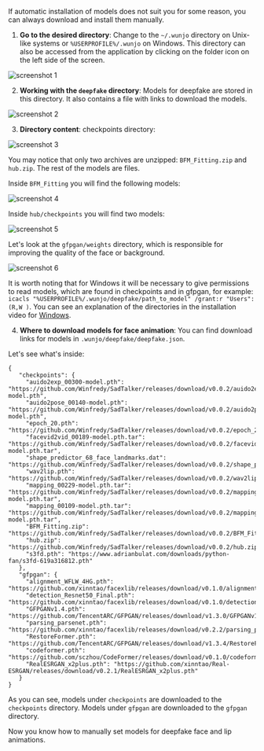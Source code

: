 If automatic installation of models does not suit you for some reason, you can always download and install them manually.

1. **Go to the desired directory**:
Change to the `~/.wunjo` directory on Unix-like systems or `%USERPROFILE%/.wunjo` on Windows. This directory can also be accessed from the application by clicking on the folder icon on the left side of the screen.

![screenshot 1](https://github.com/wladradchenko/wunjo.wladradchenko.ru/assets/56233697/7e1d14fe-62bd-4d43-a0f2-3c08eea419ca)

2. **Working with the `deepfake` directory**:
Models for deepfake are stored in this directory. It also contains a file with links to download the models.

![screenshot 2](https://github.com/wladradchenko/wunjo.wladradchenko.ru/assets/56233697/16187e6d-3b56-4203-b220-4a2b888cd833)

3. **Directory content**:
checkpoints directory:

![screenshot 3](https://github.com/wladradchenko/wunjo.wladradchenko.ru/assets/56233697/c913d274-e84c-48bf-8efb-6f72cf8ba716)

You may notice that only two archives are unzipped: `BFM_Fitting.zip` and `hub.zip`. The rest of the models are files.

Inside `BFM_Fitting` you will find the following models:

![screenshot 4](https://github.com/wladradchenko/wunjo.wladradchenko.ru/assets/56233697/d7c4f4a1-e0f3-4a33-94c2-923db54f5807)

Inside `hub/checkpoints` you will find two models:

![screenshot 5](https://github.com/wladradchenko/wunjo.wladradchenko.ru/assets/56233697/1186aab7-7371-4a33-9f5e-1f467c1c773b)

Let's look at the `gfpgan/weights` directory, which is responsible for improving the quality of the face or background.

![screenshot 6](https://github.com/wladradchenko/wunjo.wladradchenko.ru/assets/56233697/b4850275-a20b-49be-b0d0-5e2b3f4182e4)

It is worth noting that for Windows it will be necessary to give permissions to read models, which are found in checkpoints and in gfpgan, for example: `icacls "%USERPROFILE%/.wunjo/deepfake/path_to_model" /grant:r "Users":(R,W )`. You can see an explanation of the directories in the installation video for [Windows](https://youtu.be/2qIpJYhOL2U).

4. **Where to download models for face animation**:
You can find download links for models in `.wunjo/deepfake/deepfake.json`.

Let's see what's inside:

```
{
   "checkpoints": {
     "auido2exp_00300-model.pth": "https://github.com/Winfredy/SadTalker/releases/download/v0.0.2/auido2exp_00300-model.pth",
     "auido2pose_00140-model.pth": "https://github.com/Winfredy/SadTalker/releases/download/v0.0.2/auido2pose_00140-model.pth",
     "epoch_20.pth": "https://github.com/Winfredy/SadTalker/releases/download/v0.0.2/epoch_20.pth",
     "facevid2vid_00189-model.pth.tar": "https://github.com/Winfredy/SadTalker/releases/download/v0.0.2/facevid2vid_00189-model.pth.tar",
     "shape_predictor_68_face_landmarks.dat": "https://github.com/Winfredy/SadTalker/releases/download/v0.0.2/shape_predictor_68_face_landmarks.dat",
     "wav2lip.pth": "https://github.com/Winfredy/SadTalker/releases/download/v0.0.2/wav2lip.pth",
     "mapping_00229-model.pth.tar": "https://github.com/Winfredy/SadTalker/releases/download/v0.0.2/mapping_00229-model.pth.tar",
     "mapping_00109-model.pth.tar": "https://github.com/Winfredy/SadTalker/releases/download/v0.0.2/mapping_00109-model.pth.tar",
     "BFM_Fitting.zip": "https://github.com/Winfredy/SadTalker/releases/download/v0.0.2/BFM_Fitting.zip",
     "hub.zip": "https://github.com/Winfredy/SadTalker/releases/download/v0.0.2/hub.zip",
     "s3fd.pth": "https://www.adrianbulat.com/downloads/python-fan/s3fd-619a316812.pth"
   },
   "gfpgan": {
     "alignment_WFLW_4HG.pth": "https://github.com/xinntao/facexlib/releases/download/v0.1.0/alignment_WFLW_4HG.pth",
     "detection_Resnet50_Final.pth": "https://github.com/xinntao/facexlib/releases/download/v0.1.0/detection_Resnet50_Final.pth",
     "GFPGANv1.4.pth": "https://github.com/TencentARC/GFPGAN/releases/download/v1.3.0/GFPGANv1.4.pth",
     "parsing_parsenet.pth": "https://github.com/xinntao/facexlib/releases/download/v0.2.2/parsing_parsenet.pth",
     "RestoreFormer.pth": "https://github.com/TencentARC/GFPGAN/releases/download/v1.3.4/RestoreFormer.pth",
     "codeformer.pth": "https://github.com/sczhou/CodeFormer/releases/download/v0.1.0/codeformer.pth",
     "RealESRGAN_x2plus.pth": "https://github.com/xinntao/Real-ESRGAN/releases/download/v0.2.1/RealESRGAN_x2plus.pth"
   }
}
```

As you can see, models under `checkpoints` are downloaded to the `checkpoints` directory. Models under `gfpgan` are downloaded to the `gfpgan` directory.

Now you know how to manually set models for deepfake face and lip animations.